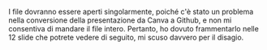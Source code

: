 I file dovranno essere aperti singolarmente, poiché c'è stato un problema nella conversione della presentazione da Canva a Github, e non mi consentiva di mandare il file intero.
Pertanto, ho dovuto frammentarlo nelle 12 slide che potrete vedere di seguito, mi scuso davvero per il disagio.
